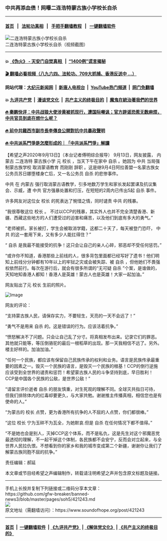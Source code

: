 ### 中共再添血债！网曝二连浩特蒙古族小学校长自杀
------------------------

#### [首页](https://github.com/gfw-breaker/banned-news3/blob/master/README.md) &nbsp;&nbsp;|&nbsp;&nbsp; [法轮功真相](https://github.com/begood0513/basic/blob/master/README.md)  &nbsp;&nbsp;|&nbsp;&nbsp; [手把手翻墙教程](https://github.com/gfw-breaker/guides/wiki)  &nbsp;&nbsp;|&nbsp;&nbsp; [一键翻墙软件](https://github.com/gfw-breaker/nogfw/blob/master/README.md)  



<div><img alt="二连浩特蒙古族小学校长自杀" src="https://img.soundofhope.org/2020-09/wuhanfeiyan_2020-09-13_1-1600003998646.jpg"/>
<br/><figcaption class="caption">
 二连浩特蒙古族小学校长自杀（视频截图）
</figcaption></div><hr/>

#### 💥 [《伪火》 - 天安门自焚真相 ](http://141.164.51.119:10000/videos/blog/weihuo.html)&nbsp; |&nbsp; [“1400例”谎言揭秘  ](http://141.164.51.119:10000/videos/blog/jiexi1400.html)

#### [ 🎬  翻墙必看视频（八九六四、法轮功、709大抓捕、香港反送中 ...）](https://github.com/gfw-breaker/links/blob/master/banned.md)

#### 网站代理：[大纪元新闻网](http://167.172.10.89:10080/gb/) &nbsp;|&nbsp; [新唐人电视台](http://167.172.10.89:8808/gb/)  &nbsp;|&nbsp; [YouTube热门频道](http://158.247.203.241/youtube.html) &nbsp;|&nbsp; [网门免翻墙](http://158.247.203.241:11000/show.aspx?name=ogHome)

#### 💥 [九评共产党](http://141.164.51.119:10000/videos/res/jiuping/)&nbsp; |&nbsp; [漫谈党文化](http://141.164.51.119:10000/videos/res/mtdwh/)&nbsp; |&nbsp; [共产主义的终极目的](http://141.164.51.119:10000/videos/res/zjmd/)&nbsp; |&nbsp; [魔鬼在統治著我們的世界](http://141.164.51.119:10000/videos/res/TheSpecter/)  

#### [ 🔥  秦鹏快评：中共战狼大使涉黄被抓现行，遭国际嘲讽；官方辟谣恐惹无数麻烦，中共官员到底在想什么呢？](http://141.164.51.119:10000/videos/news/qp03.html)

#### [ 🔥  前中共雞西市副市長李傳良公開對抗中共暴政聲明](http://141.164.51.119:10000/videos/news/../tui/index.html)

#### [ 🔥  中共派系鬥爭是怎麼形成的｜「中共派系鬥爭」解讀](http://141.164.51.119:10000/videos/news/don02.html)

<div><div class="Content__Wrapper sc-1bvya0-0 grZQxZ">
 <p class="meta-top">
  <span class="meta">
   【希望之声2020年9月13日】（本台记者傅明综合报导）
  </span>
  9月13日，网友披露，
  <ok href="/term/3105">
   内蒙古
  </ok>
  <ok href="/term/374161">
   二连浩特
  </ok>
  <ok href="/term/374164">
   蒙古族小学
  </ok>
  元
  <ok href="/term/143345">
   校长
  </ok>
  ，当天下午在家中
  <ok href="/term/2428">
   自杀
  </ok>
  。她因为
  <ok href="/term/1059">
   中共
  </ok>
  当局强制蒙古族学校
  <ok href="/term/374167">
   取消蒙语教育
  </ok>
  而刚刚
  <ok href="/term/14216">
   辞职
  </ok>
  。这是继9月4日阿拉善盟一名蒙古族女公务员苏日娜堕楼身亡后，又一名公务员
  <ok href="/term/2428">
   自杀
  </ok>
  的悲惨事件。
 </p>
 <p>
  <ok href="/term/1059">
   中共
  </ok>
  在
  <ok href="/term/3105">
   内蒙古
  </ok>
  强行取消蒙古语教学，引多地数万学生和家长发起罢课及抗议集会、示威，遭
  <ok href="/term/1059">
   中共
  </ok>
  官方强暴处置和打压，在短短的2周内已传出5起
  <ok href="/term/2428">
   自杀
  </ok>
  事件。
 </p>
 <div class="AD_Embed__Wrap-sc-1xslmin-0 igMuqX module desktop">
  <div>
  </div>
 </div>
 <p>
  许多网友对这位女
  <ok href="/term/143345">
   校长
  </ok>
  的死表达了惋惜之情，同时谴责
  <ok href="/term/1059">
   中共
  </ok>
  的残暴。
 </p>
 <p>
  “我很尊敬这位
  <ok href="/term/143345">
   校长
  </ok>
  。 不过以CCP的残暴，其实外人也并不完全清楚香港、新疆、西藏这些地方的人们遭受过的迫害和痛苦，以及他们到底有多大的勇气。”
 </p>
 <p>
  “老师被抓，家长被打，学生会被取消学籍，这都二十天了，每天被登门恐吓，
  <ok href="/term/1059">
   中共
  </ok>
  的这一套用下来，又有多少人能扛得住？”
 </p>
 <p>
  “
  <ok href="/term/2428">
   自杀
  </ok>
  是我最不能接受的抗争！这只会让自己的亲人心碎，邪恶却不受任何惩罚。”
 </p>
 <p>
  “或许你不知道，香港那些上前线的人，很多背包里面都已经写好了遗书！他们明知上前线分分钟都有10年以上的牢狱之灾或会被失踪、被
  <ok href="/term/2428">
   自杀
  </ok>
  ，但他她们不畏强权依然前行。每次在游行后，就会有很多所谓的“无可疑
  <ok href="/term/2428">
   自杀
  </ok>
  ”个案，是谁做的，天知地知香港人都知！香港人是英雄！蒙古人也是英雄！大家一起加油。”
 </p>
 <p>
  网友贴出了元
  <ok href="/term/143345">
   校长
  </ok>
  生前的照片。
 </p>
 <p>
  <img alt="Image" src="https://pbs.twimg.com/media/Ehyer9AUYAAKZFZ?format=jpg&amp;name=small"/>
 </p>
 <p>
  网友的评论：
 </p>
 <p>
  “支持蒙古族人民，请保存实力，不要轻生，天亮的一天不会远了！”
 </p>
 <p>
  “勇气不是用来
  <ok href="/term/2428">
   自杀
  </ok>
  的。这是错误的行为。应该活着抗争。”
 </p>
 <p>
  “愤怒解决不了问题。只会让自己乱了分寸。将真相发布出来。记录它们的罪恶。其他就只能等，等压倒骆驼的最后一根稻草的出现。那一天我相信不远了。另外。楼主好样的。加油加油。”
 </p>
 <p>
  “任何一个民族，都应该有保留自己民族传承的权利和业务。语言是民族传承最重要的因素之一。毁灭一个民族的语言，是毁灭一个民族的根基！CCP的倒行逆施应该受到全世界的谴责和惩罚！希望蒙古族人民的斗争坚持到底，早日胜利！CCP是中国各个民族的公敌，是世界公敌！”
 </p>
 <p>
  “请留言评价逝者
  <ok href="/term/2428">
   自杀
  </ok>
  的朋友慎重，对生死观的理解不同。全球灭共指日可待，但我们排除体内的红毒却要更久，与大家共勉。谢谢推主传播真相，相信您也是有使命的人。”
 </p>
 <p>
  “为蒙古的
  <ok href="/term/143345">
   校长
  </ok>
  点赞，更为香港所有抗争的人不屈的人点赞，你们都很棒。”
 </p>
 <p>
  “这位
  <ok href="/term/143345">
   校长
  </ok>
  宁为玉碎不为瓦全，为她默哀.但是
  <ok href="/term/2428">
   自杀
  </ok>
  在任何情况下都不值得。”
 </p>
 <p>
  “不是她也会是别人，灭掉CCP这个体系，而不是私仇，这是先生对这个邪魔恶党最透彻的理解，不一起干掉这个体制，各民族都不会安宁，反而会对立起来，与全世界人民拉仇恨。不想看到你的家乡和我的城市变成第二个新疆，谢谢你让我们了解蒙古族同胞不屈的抗争。”
 </p>
 <p class="meta-btm">
  责任编辑：郝延
 </p>
 <p class="meta-btm">
  本文章或节目经希望之声编辑制作，转载请注明希望之声并包含原文标题及链接。
 </p>
</div>
</div>
<hr/>
手机上长按并复制下列链接或二维码分享本文章：<br/>
https://github.com/gfw-breaker/banned-news3/blob/master/pages/soh5/421243.md <br/>
<a href='https://github.com/gfw-breaker/banned-news3/blob/master/pages/soh5/421243.md'><img src='https://github.com/gfw-breaker/banned-news3/blob/master/pages/soh5/421243.md.png'/></a> <br/>
原文地址（需翻墙访问）：https://www.soundofhope.org/post/421243


------------------------
#### [首页](https://github.com/gfw-breaker/banned-news3/blob/master/README.md) &nbsp;|&nbsp; [一键翻墙软件](https://github.com/gfw-breaker/nogfw/blob/master/README.md) &nbsp;| [《九评共产党》](https://github.com/gfw-breaker/9ping.md/blob/master/README.md#九评之一评共产党是什么) | [《解体党文化》](https://github.com/gfw-breaker/jtdwh.md/blob/master/README.md) | [《共产主义的终极目的》](https://github.com/gfw-breaker/gczydzjmd.md/blob/master/README.md)


<img src='http://gfw-breaker.win/banned-news3/pages/soh5/421243.md' width='0px' height='0px'/>